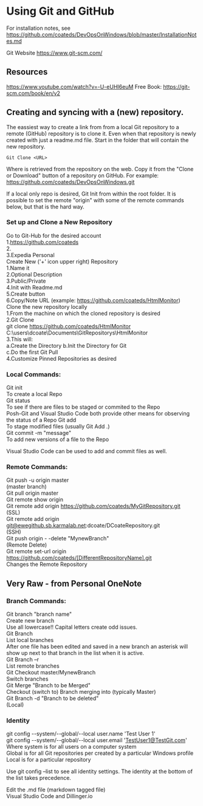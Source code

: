 # Using Git and GitHub
For installation notes, see 
https://github.com/coateds/DevOpsOnWindows/blob/master/InstallationNotes.md

Git Website
https://www.git-scm.com/

## Resources
https://www.youtube.com/watch?v=-U-eUHI6euM
Free Book:  https://git-scm.com/book/en/v2

## Creating and syncing with a (new) repository.
The eassiest way to create a link from from a local Git repository to a remote (GitHub) repository is to clone it. Even when that repository is newly created with just a readme.md file. Start in the folder that will contain the new repository.

	Git Clone <URL>

Where <URL> is retrieved from the repository on the web. Copy it from the "Clone or Download" button of a repository on GitHub. For example: https://github.com/coateds/DevOpsOnWindows.git

If a local only repo is desired, Git Init from within the root folder. It is possible to set the remote "origin" with some of the remote commands below, but that is the hard way.

### Set up and Clone a New Repository 
Go to Git-Hub for the desired account  
1.https://github.com/coateds  
2.<ewe>  
3.Expedia Personal  
Create New ('+' icon upper right) Repository  
1.Name it  
2.Optional Description  
3.Public/Private  
4.Init with Readme.md  
5.Create button  
6.Copy/Note URL (example:  https://github.com/coateds/HtmlMonitor)  
Clone the new repository locally  
1.From the machine on which the cloned repository is desired  
2.Git Clone <URL> <PathToNewLocalRepository>  
  git clone https://github.com/coateds/HtmlMonitor  
  C:\users\dcoate\Documents\GitRepositorys\HtmlMonitor  
3.This will:  
  a.Create the Directory 
  b.Init the Directory for Git  
  c.Do the first Git Pull  
4.Customize Pinned Repositories as desired  

### Local Commands: 
Git init  
	To create a local Repo  
Git status  
	To see if there are files to be staged or commited to the Repo  
	Posh-Git and Visual Studio Code both provide other means for observing the status of a Repo
Git add  
  To stage modified files (usually Git Add .)  
Git commit -m "message"  
  To add new versions of a file to the Repo

Visual Studio Code can be used to add and commit files as well.

### Remote Commands: 
Git push -u origin master  
  (master branch)  
Git pull origin master  
Git remote show origin  
Git remote add origin https://github.com/coateds/MyGitRepository.git  
  (SSL)  
Git remote add origin git@ewegithub.sb.karmalab.net:dcoate/DCoateRepository.git  
  (SSH)  
Git push origin - -delete "MynewBranch"  
  (Remote Delete)  
Git remote set-url origin https://github.com/coateds/[DifferentRepositoryName].git  
  Changes the Remote Repository  

## Very Raw - from Personal OneNote

### Branch Commands:  
Git branch "branch name"  
  Create new branch  
  Use all lowercase!! Capital letters create odd issues.  
Git Branch  
  List local branches  
  After one file has been edited and saved in a new branch an asterisk will show up next to that branch in the list when it is active.  
Git Branch –r  
  List remote branches  
Git Checkout master/MynewBranch  
  Switch branches  
Git Merge "Branch to be Merged"  
  Checkout (switch to) Branch merging into (typically Master)  
Git Branch -d "Branch to be deleted"  
  (Local)  

### Identity  
git config --system/--global/--local user.name 'Test User 1'  
git config --system/--global/--local user.email 'TestUser1@TestGit.com'  
  Where system is for all users on a computer system  
    Global is for all Git repositories per created by a particular Windows profile  
    Local is for a particular repository  

Use git config –list to see all identity settings. The identity at the bottom of the list takes precedence.   

Edit the .md file (markdown tagged file)  
  Visual Studio Code and Dillinger.io